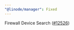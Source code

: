 ```yaml
---
"@linode/manager": Fixed
---
```


Firewall Device Search ([#12526](https://github.com/linode/manager/pull/12526))
